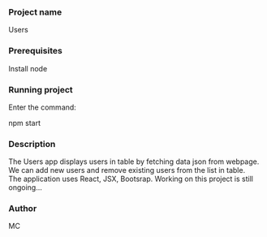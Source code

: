 ### Project name

Users

### Prerequisites

Install node

### Running project

Enter the command:

npm start

### Description

The Users app displays users in table by fetching data json from webpage. We can add new users and remove existing users from the list in table.  
The application uses React, JSX, Bootsrap. Working on this project is still ongoing...

### Author

MC
